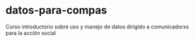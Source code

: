 # datos-para-compas
Curso introductorio sobre uso y manejo de datos dirigido a comunicadorxs para la acción social
